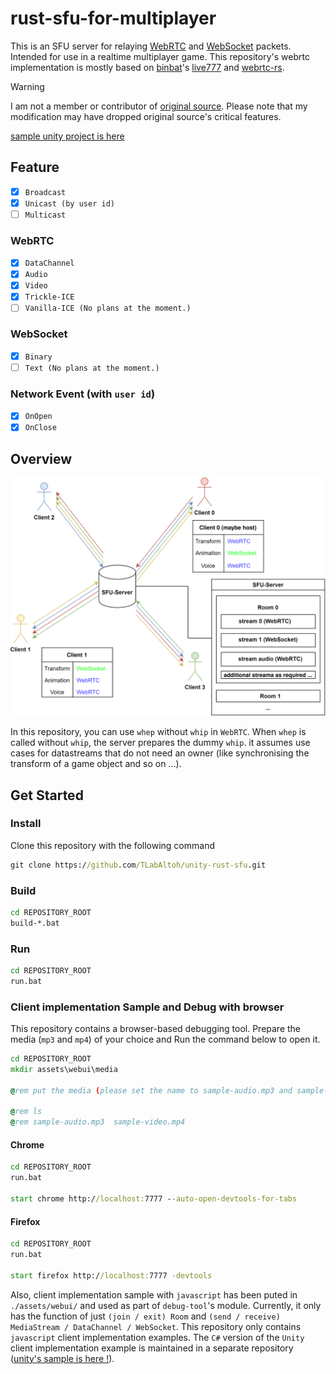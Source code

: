 # rust-sfu-for-multiplayer
This is an SFU server for relaying [WebRTC](https://webrtc.org/?hl=en) and [WebSocket](https://developer.mozilla.org/en-US/docs/Web/API/WebSockets_API) packets. Intended for use in a realtime multiplayer game. This repository's webrtc implementation is mostly based on [binbat](https://github.com/binbat)'s [live777](https://github.com/binbat/live777) and [webrtc-rs](https://github.com/webrtc-rs/webrtc). 

> [!WARNING]  
> I am not a member or contributor of [original source](https://github.com/binbat/live777). Please note that my modification may have dropped original source's critical features. 

[sample unity project is here](https://github.com/TLabAltoh/Unity-SFU-Integration.git)

## Feature
- [x] ```Broadcast```
- [x] ```Unicast (by user id)```
- [ ] ```Multicast```
### WebRTC
- [x] ```DataChannel```
- [x] ```Audio```
- [x] ```Video```
- [x] ```Trickle-ICE```
- [ ] ```Vanilla-ICE (No plans at the moment.)```
### WebSocket
- [x] ```Binary```
- [ ] ```Text (No plans at the moment.)```
### Network Event (with ```user id```)
- [x] ```OnOpen```
- [x] ```OnClose```

## Overview
<img src="media/graph.0.drawio.svg" width="512"></img>

In this repository, you can use ```whep``` without ```whip``` in ```WebRTC```. When ```whep``` is called without ```whip```, the server prepares the dummy ```whip```. it assumes use cases for datastreams that do not need an owner (like synchronising the transform of a game object and so on ...).

## Get Started

### Install
Clone this repository with the following command
```bat
git clone https://github.com/TLabAltoh/unity-rust-sfu.git
```

### Build
```bat
cd REPOSITORY_ROOT
build-*.bat
```

### Run

```bat
cd REPOSITORY_ROOT
run.bat
```

### Client implementation Sample and Debug with browser
This repository contains a browser-based debugging tool. Prepare the media (```mp3``` and ```mp4```) of your choice and Run the command below to open it.

```bat
cd REPOSITORY_ROOT
mkdir assets\webui\media

@rem put the media (please set the name to sample-audio.mp3 and sample-video.mp4) of your choice. 

@rem ls
@rem sample-audio.mp3  sample-video.mp4
```

#### Chrome
```bat
cd REPOSITORY_ROOT
run.bat

start chrome http://localhost:7777 --auto-open-devtools-for-tabs
```

#### Firefox
```bat
cd REPOSITORY_ROOT
run.bat

start firefox http://localhost:7777 -devtools
```

Also, client implementation sample with ```javascript``` has been puted in ```./assets/webui/``` and used as part of ```debug-tool```'s module. Currently, it only has the function of just ```(join / exit) Room``` and ```(send / receive) MediaStream / DataChannel / WebSocket```. This repository only contains ```javascript``` client implementation examples. The ```C#``` version of the ```Unity``` client implementation example is maintained in a separate repository ([unity's sample is here !](https://github.com/TLabAltoh/Unity-SFU-Integration.git)).
